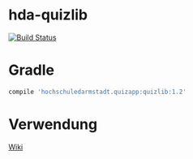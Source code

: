 # hda-quizlib
[![Build Status](https://travis-ci.org/aschattney/hda-quizlib.svg?branch=master)](https://travis-ci.org/aschattney/hda-quizlib)

# Gradle
```gradle
compile 'hochschuledarmstadt.quizapp:quizlib:1.2'
```

# Verwendung

<a href="https://github.com/aschattney/hda-quizlib/">Wiki</a>

